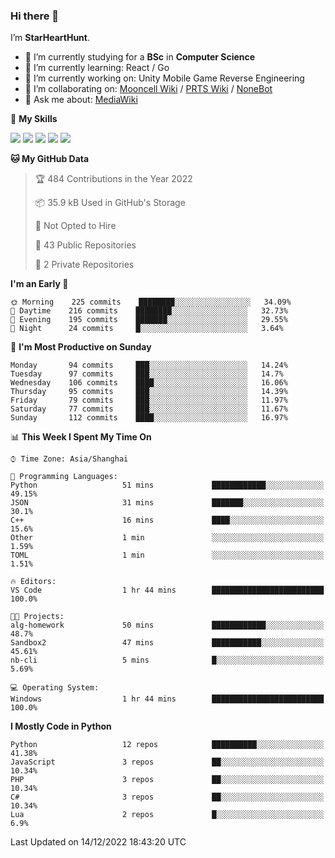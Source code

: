 ### Hi there 👋

I’m **StarHeartHunt**.

- 🏫 I’m currently studying for a **BSc** in **Computer Science**
- 🌱 I’m currently learning: React / Go
- 🔭 I’m currently working on: Unity Mobile Game Reverse Engineering
- 👯 I’m collaborating on: [Mooncell Wiki](https://fgo.wiki/) / [PRTS Wiki](http://prts.wiki/) / [NoneBot](https://github.com/nonebot)
- 💬 Ask me about: [MediaWiki](https://www.mediawiki.org)

🌟 **My Skills**

![](https://img.shields.io/badge/-Python-3e74a2?style=flat-square&logo=Python&logoColor=fff)
![](https://img.shields.io/badge/-Vue-4fc08d?style=flat-square&logo=vue.js&logoColor=fff)
![](https://img.shields.io/badge/-Node.js-339933?style=flat-square&logo=node.js&logoColor=fff)
![](https://img.shields.io/badge/-Linux-000000?style=flat-square&logo=Linux&logoColor=fff)
![](https://img.shields.io/badge/-Dotnet-512bd4?style=flat-square&logo=.net&logoColor=fff)

<!--START_SECTION:waka-->
**🐱 My GitHub Data** 

> 🏆 484 Contributions in the Year 2022
 > 
> 📦 35.9 kB Used in GitHub's Storage 
 > 
> 🚫 Not Opted to Hire
 > 
> 📜 43 Public Repositories 
 > 
> 🔑 2 Private Repositories  
 > 
**I'm an Early 🐤** 

```text
🌞 Morning    225 commits    ████████░░░░░░░░░░░░░░░░░   34.09% 
🌆 Daytime    216 commits    ████████░░░░░░░░░░░░░░░░░   32.73% 
🌃 Evening    195 commits    ███████░░░░░░░░░░░░░░░░░░   29.55% 
🌙 Night      24 commits     █░░░░░░░░░░░░░░░░░░░░░░░░   3.64%

```
📅 **I'm Most Productive on Sunday** 

```text
Monday       94 commits     ███░░░░░░░░░░░░░░░░░░░░░░   14.24% 
Tuesday      97 commits     ███░░░░░░░░░░░░░░░░░░░░░░   14.7% 
Wednesday    106 commits    ████░░░░░░░░░░░░░░░░░░░░░   16.06% 
Thursday     95 commits     ███░░░░░░░░░░░░░░░░░░░░░░   14.39% 
Friday       79 commits     ███░░░░░░░░░░░░░░░░░░░░░░   11.97% 
Saturday     77 commits     ███░░░░░░░░░░░░░░░░░░░░░░   11.67% 
Sunday       112 commits    ████░░░░░░░░░░░░░░░░░░░░░   16.97%

```


📊 **This Week I Spent My Time On** 

```text
⌚︎ Time Zone: Asia/Shanghai

💬 Programming Languages: 
Python                   51 mins             ████████████░░░░░░░░░░░░░   49.15% 
JSON                     31 mins             ███████░░░░░░░░░░░░░░░░░░   30.1% 
C++                      16 mins             ████░░░░░░░░░░░░░░░░░░░░░   15.6% 
Other                    1 min               ░░░░░░░░░░░░░░░░░░░░░░░░░   1.59% 
TOML                     1 min               ░░░░░░░░░░░░░░░░░░░░░░░░░   1.51%

🔥 Editors: 
VS Code                  1 hr 44 mins        █████████████████████████   100.0%

🐱‍💻 Projects: 
alg-homework             50 mins             ████████████░░░░░░░░░░░░░   48.7% 
Sandbox2                 47 mins             ███████████░░░░░░░░░░░░░░   45.61% 
nb-cli                   5 mins              █░░░░░░░░░░░░░░░░░░░░░░░░   5.69%

💻 Operating System: 
Windows                  1 hr 44 mins        █████████████████████████   100.0%

```

**I Mostly Code in Python** 

```text
Python                   12 repos            ██████████░░░░░░░░░░░░░░░   41.38% 
JavaScript               3 repos             ██░░░░░░░░░░░░░░░░░░░░░░░   10.34% 
PHP                      3 repos             ██░░░░░░░░░░░░░░░░░░░░░░░   10.34% 
C#                       3 repos             ██░░░░░░░░░░░░░░░░░░░░░░░   10.34% 
Lua                      2 repos             █░░░░░░░░░░░░░░░░░░░░░░░░   6.9%

```



 Last Updated on 14/12/2022 18:43:20 UTC
<!--END_SECTION:waka-->

